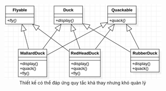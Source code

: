 <p align="center">
    <img src="bad2.png" /><br />
Thiết kế có thể đáp ứng quy tắc khả thay nhưng khó quản lý
</p>
